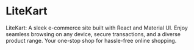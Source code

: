 # LiteKart
LiteKart: A sleek e-commerce site built with React and Material UI. Enjoy seamless browsing on any device, secure transactions, and a diverse product range. Your one-stop shop for hassle-free online shopping.

